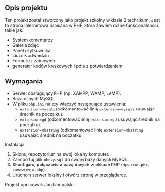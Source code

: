 ## Opis projektu
Ten projekt został stworzony jako projekt szkolny w klasie 2 technikum. Jest to strona internetowa napisana w PHP, która zawiera różne funkcjonalności, takie jak:

- System komentarzy
- Galeria zdjęć
- Panel użytkownika
- Licznik odwiedzin
- Formularz zamówień
- generator kodów kreskowych i pdfa z potwierdzeniem


## Wymagania
- Serwer obsługujący PHP (np. XAMPP, WAMP, LAMP).
- Baza danych MySQL.
- W pliku `php.ini` należy włączyć następujące ustawienia:
  - `extension=mysqli` (odkomentować linię `extension=mysqli` usuwając średnik na początku).
  - `extension=gd` (odkomentować linię `extension=gd` usuwając średnik na początku).
  - `extension=mbstring` (odkomentować linię `extension=mbstring` usuwając średnik na początku).


Instalacja
1. Sklonuj repozytorium na swój lokalny komputer.
2. Zaimportuj plik `obozy.sql` do swojej bazy danych MySQL.
3. Skonfiguruj połączenie z bazą danych w plikach PHP (np. `czat.php`, `zamowienia.php`).
4. Uruchom serwer lokalny i otwórz stronę w przeglądarce.

Projekt opracował: Jan Rampalski